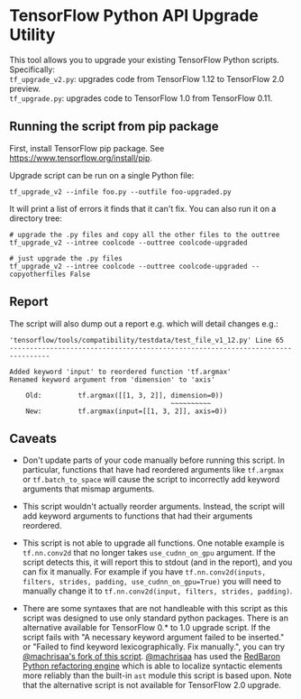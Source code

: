# TensorFlow Python API Upgrade Utility

This tool allows you to upgrade your existing TensorFlow Python scripts.
Specifically: \
`tf_upgrade_v2.py`: upgrades code from TensorFlow 1.12 to TensorFlow 2.0 preview. \
`tf_upgrade.py`: upgrades code to TensorFlow 1.0 from TensorFlow 0.11.

## Running the script from pip package

First, install TensorFlow pip package. See
https://www.tensorflow.org/install/pip.

Upgrade script can be run on a single Python file:

```
tf_upgrade_v2 --infile foo.py --outfile foo-upgraded.py
```

It will print a list of errors it finds that it can't fix. You can also run
it on a directory tree:

```
# upgrade the .py files and copy all the other files to the outtree
tf_upgrade_v2 --intree coolcode --outtree coolcode-upgraded

# just upgrade the .py files
tf_upgrade_v2 --intree coolcode --outtree coolcode-upgraded --copyotherfiles False
```


## Report

The script will also dump out a report e.g. which will detail changes
e.g.:

```
'tensorflow/tools/compatibility/testdata/test_file_v1_12.py' Line 65
--------------------------------------------------------------------------------

Added keyword 'input' to reordered function 'tf.argmax'
Renamed keyword argument from 'dimension' to 'axis'

    Old:         tf.argmax([[1, 3, 2]], dimension=0))
                                        ~~~~~~~~~~
    New:         tf.argmax(input=[[1, 3, 2]], axis=0))

```

## Caveats

- Don't update parts of your code manually before running this script. In
particular, functions that have had reordered arguments like `tf.argmax`
or `tf.batch_to_space` will cause the script to incorrectly add keyword
arguments that mismap arguments.

- This script wouldn't actually reorder arguments. Instead, the script will add
keyword arguments to functions that had their arguments reordered.

- This script is not able to upgrade all functions. One notable example is
`tf.nn.conv2d` that no longer takes `use_cudnn_on_gpu` argument.
If the script detects this, it will report this to stdout
(and in the report), and you can fix it manually. For example if you have
`tf.nn.conv2d(inputs, filters, strides, padding, use_cudnn_on_gpu=True)`
you will need to manually change it to
`tf.nn.conv2d(input, filters, strides, padding)`.

- There are some syntaxes that are not handleable with this script as this
script was designed to use only standard python packages.
There is an alternative available for TensorFlow 0.* to 1.0 upgrade script.
If the script fails with "A necessary keyword argument failed to be inserted." or
"Failed to find keyword lexicographically. Fix manually.", you can try
[@machrisaa's fork of this script](https://github.com/machrisaa/tf0to1).
[@machrisaa](https://github.com/machrisaa) has used the
[RedBaron Python refactoring engine](https://redbaron.readthedocs.io/en/latest/)
which is able to localize syntactic elements more reliably than the built-in
`ast` module this script is based upon. Note that the alternative script is not
available for TensorFlow 2.0 upgrade.
